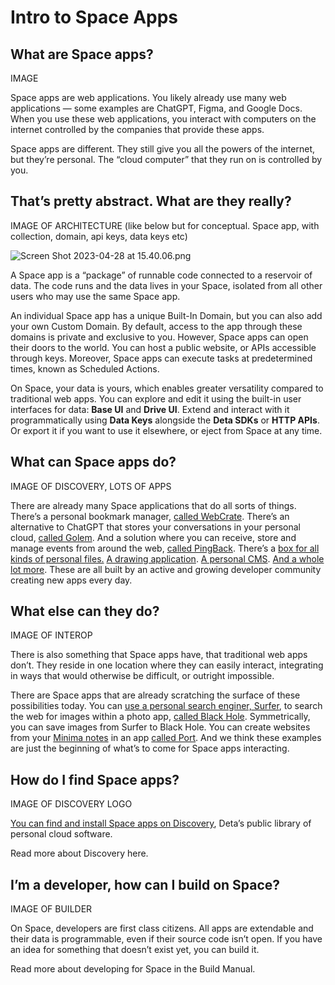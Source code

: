 # Intro to Space Apps

## What are Space apps?

IMAGE

Space apps are web applications. You likely already use many web applications — some examples are ChatGPT, Figma, and Google Docs. When you use these web applications, you interact with computers on the internet controlled by the companies that provide these apps.

Space apps are different. They still give you all the powers of the internet, but they’re personal. The “cloud computer” that they run on is controlled by you.

## That’s pretty abstract. What are they really?

IMAGE OF ARCHITECTURE (like below but for conceptual. Space app, with collection, domain, api keys, data keys etc)

![Screen Shot 2023-04-28 at 15.40.06.png](Intro%20to%20Space%20Apps%209ac4481f8fab48c8986342f0981f8b36/Screen_Shot_2023-04-28_at_15.40.06.png)

A Space app is a “package” of runnable code connected to a reservoir of data. The code runs and the data lives in your Space, isolated from all other users who may use the same Space app.

An individual Space app has a unique Built-In Domain, but you can also add your own Custom Domain. By default, access to the app through these domains is private and exclusive to you. However, Space apps can open their doors to the world. You can host a public website, or APIs accessible through keys. Moreover, Space apps can execute tasks at predetermined times, known as Scheduled Actions.

On Space, your data is yours, which enables greater versatility compared to traditional web apps. You can explore and edit it using the built-in user interfaces for data: **Base UI** and **Drive UI**. Extend and interact with it programmatically using **Data Keys** alongside the **Deta SDKs** or **HTTP APIs**. Or export it if you want to use it elsewhere, or eject from Space at any time. 

## What can Space apps do?

IMAGE OF DISCOVERY, LOTS OF APPS

There are already many Space applications that do all sorts of things. There’s a personal bookmark manager, [called WebCrate](https://deta.space/discovery/@maxs1/webcrate). There’s an alternative to ChatGPT that stores your conversations in your personal cloud, [called Golem](https://deta.space/discovery/@henrycunh/golem). And a solution where you can receive, store and manage events from around the web, [called PingBack](https://deta.space/discovery/@maximilianheidenreich/pingback). There’s a [box for all kinds of personal files.](https://deta.space/discovery/@gyrooo/filebox) [A drawing application](https://deta.space/discovery/@deta/method-draw). [A personal CMS](https://deta.space/discovery/@sampoder/berowra-coy). [And a whole lot more](https://deta.space/discovery). These are all built by an active and growing developer community creating new apps every day. 

## What else can they do?

IMAGE OF INTEROP

There is also something that Space apps have, that traditional web apps don’t. They reside in one location where they can easily interact, integrating in ways that would otherwise be difficult, or outright impossible. 

There are Space apps that are already scratching the surface of these possibilities today. You can [use a personal search enginer, Surfer](https://deta.space/discovery/@sofa/surfer-uwm), to search the web for images within a photo app, [called Black Hole](https://deta.space/discovery/@mikhailsdv/black_hole-3kf). Symmetrically, you can save images from Surfer to Black Hole. You can create websites from your [Minima notes](https://deta.space/discovery/@maxs1/minima) in an app [called Port](https://deta.space/discovery/@maxs1/spaceport). And we think these examples are just the beginning of what’s to come for Space apps interacting.

## How do I find Space apps?

IMAGE OF DISCOVERY LOGO

[You can find and install Space apps on Discovery](https://deta.space/discovery), Deta’s public library of personal cloud software.

Read more about Discovery here.

## I’m a developer, how can I build on Space?

IMAGE OF BUILDER

On Space, developers are first class citizens. All apps are extendable and their data is programmable, even if their source code isn’t open. If you have an idea for something that doesn’t exist yet, you can build it.

Read more about developing for Space in the Build Manual.